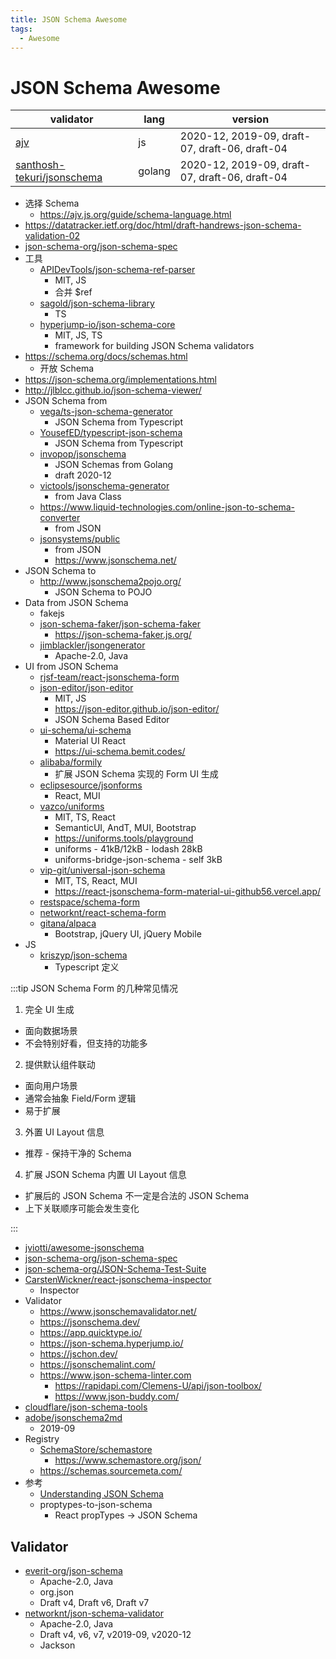 ```yaml
---
title: JSON Schema Awesome
tags:
  - Awesome
---
```


# JSON Schema Awesome

| validator                    | lang   | version                                        |
| ---------------------------- | ------ | ---------------------------------------------- |
| [ajv]                        | js     | 2020-12, 2019-09, draft-07, draft-06, draft-04 |
| [santhosh-tekuri/jsonschema] | golang | 2020-12, 2019-09, draft-07, draft-06, draft-04 |

[santhosh-tekuri/jsonschema]: https://github.com/santhosh-tekuri/jsonschema
[ajv]: ../../web/script/lib/ajv.md

- 选择 Schema
  - https://ajv.js.org/guide/schema-language.html
- https://datatracker.ietf.org/doc/html/draft-handrews-json-schema-validation-02
- [json-schema-org/json-schema-spec](https://github.com/json-schema-org/json-schema-spec)
- 工具
  - [APIDevTools/json-schema-ref-parser](https://github.com/APIDevTools/json-schema-ref-parser)
    - MIT, JS
    - 合并 $ref
  - [sagold/json-schema-library](https://github.com/sagold/json-schema-library)
    - TS
  - [hyperjump-io/json-schema-core](https://github.com/hyperjump-io/json-schema-core)
    - MIT, JS, TS
    - framework for building JSON Schema validators
- https://schema.org/docs/schemas.html
  - 开放 Schema
- https://json-schema.org/implementations.html
- http://jlblcc.github.io/json-schema-viewer/
- JSON Schema from
  - [vega/ts-json-schema-generator](https://github.com/vega/ts-json-schema-generator)
    - JSON Schema from Typescript
  - [YousefED/typescript-json-schema](https://github.com/YousefED/typescript-json-schema)
    - JSON Schema from Typescript
  - [invopop/jsonschema](https://github.com/invopop/jsonschema)
    - JSON Schemas from Golang
    - draft 2020-12
  - [victools/jsonschema-generator](https://github.com/victools/jsonschema-generator)
    - from Java Class
  - https://www.liquid-technologies.com/online-json-to-schema-converter
    - from JSON
  - [jsonsystems/public](https://github.com/jsonsystems/public)
    - from JSON
    - https://www.jsonschema.net/
- JSON Schema to
  - http://www.jsonschema2pojo.org/
    - JSON Schema to POJO
- Data from JSON Schema
  - fakejs
  - [json-schema-faker/json-schema-faker](https://github.com/json-schema-faker/json-schema-faker)
    - https://json-schema-faker.js.org/
  - [jimblackler/jsongenerator](https://github.com/jimblackler/jsongenerator)
    - Apache-2.0, Java
- UI from JSON Schema
  - [rjsf-team/react-jsonschema-form](../../web/react/react-jsonschema-form.md)
  - [json-editor/json-editor](https://github.com/json-editor/json-editor)
    - MIT, JS
    - https://json-editor.github.io/json-editor/
    - JSON Schema Based Editor
  - [ui-schema/ui-schema](https://github.com/ui-schema/ui-schema)
    - Material UI React
    - https://ui-schema.bemit.codes/
  - [alibaba/formily](../../web/editor/formily.md)
    - 扩展 JSON Schema 实现的 Form UI 生成
  - [eclipsesource/jsonforms](https://github.com/eclipsesource/jsonforms)
    - React, MUI
  - [vazco/uniforms](../../web/react/uniforms.md)
    - MIT, TS, React
    - SemanticUI, AndT, MUI, Bootstrap
    - https://uniforms.tools/playground
    - uniforms - 41kB/12kB - lodash 28kB
    - uniforms-bridge-json-schema - self 3kB
  - [vip-git/universal-json-schema](https://github.com/vip-git/universal-json-schema)
    - MIT, TS, React, MUI
    - https://react-jsonschema-form-material-ui-github56.vercel.app/
  - [restspace/schema-form](https://github.com/restspace/schema-form)
  - [networknt/react-schema-form](https://github.com/networknt/react-schema-form)
  - [gitana/alpaca](https://github.com/gitana/alpaca)
    - Bootstrap, jQuery UI, jQuery Mobile
- JS
  - [kriszyp/json-schema](https://github.com/kriszyp/json-schema)
    - Typescript 定义

:::tip JSON Schema Form 的几种常见情况

1. 完全 UI 生成

- 面向数据场景
- 不会特别好看，但支持的功能多

2. 提供默认组件联动

- 面向用户场景
- 通常会抽象 Field/Form 逻辑
- 易于扩展

3. 外置 UI Layout 信息

- 推荐 - 保持干净的 Schema

4. 扩展 JSON Schema 内置 UI Layout 信息

- 扩展后的 JSON Schema 不一定是合法的 JSON Schema
- 上下关联顺序可能会发生变化

:::

- [jviotti/awesome-jsonschema](https://github.com/jviotti/awesome-jsonschema)
- [json-schema-org/json-schema-spec](https://github.com/json-schema-org/json-schema-spec)
- [json-schema-org/JSON-Schema-Test-Suite](https://github.com/json-schema-org/JSON-Schema-Test-Suite)
- [CarstenWickner/react-jsonschema-inspector](https://github.com/CarstenWickner/react-jsonschema-inspector)
  - Inspector
- Validator
  - https://www.jsonschemavalidator.net/
  - https://jsonschema.dev/
  - https://app.quicktype.io/
  - https://json-schema.hyperjump.io/
  - https://jschon.dev/
  - https://jsonschemalint.com/
  - https://www.json-schema-linter.com
    - https://rapidapi.com/Clemens-U/api/json-toolbox/
    - https://www.json-buddy.com/
- [cloudflare/json-schema-tools](https://github.com/cloudflare/json-schema-tools)
- [adobe/jsonschema2md](https://github.com/adobe/jsonschema2md)
  - 2019-09
- Registry
  - [SchemaStore/schemastore](https://github.com/SchemaStore/schemastore)
    - https://www.schemastore.org/json/
  - https://schemas.sourcemeta.com/
- 参考
  - [Understanding JSON Schema](https://json-schema.org/understanding-json-schema/index.html)
  - proptypes-to-json-schema
    - React propTypes -> JSON Schema

## Validator

- [everit-org/json-schema](https://github.com/everit-org/json-schema)
  - Apache-2.0, Java
  - org.json
  - Draft v4, Draft v6, Draft v7
- [networknt/json-schema-validator](https://github.com/networknt/json-schema-validator)
  - Apache-2.0, Java
  - Draft v4, v6, v7, v2019-09, v2020-12
  - Jackson
